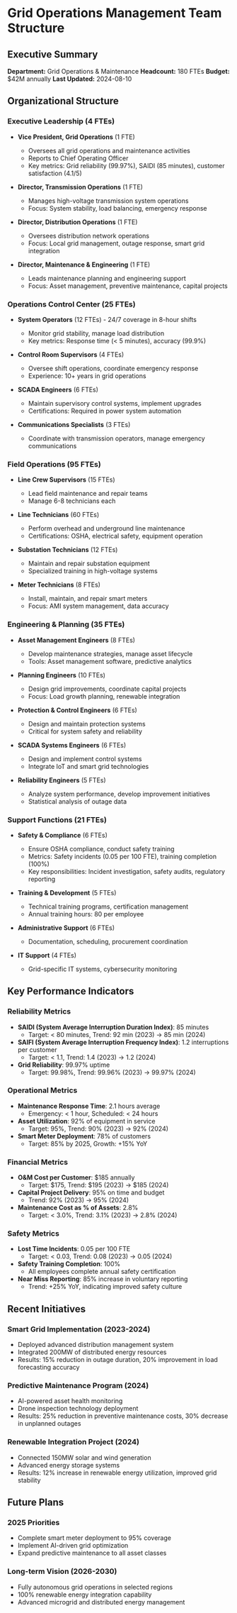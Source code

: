 # Grid Operations Management Team Structure

## Executive Summary
**Department:** Grid Operations & Maintenance
**Headcount:** 180 FTEs
**Budget:** $42M annually
**Last Updated:** 2024-08-10

## Organizational Structure

### Executive Leadership (4 FTEs)
- **Vice President, Grid Operations** (1 FTE)
  - Oversees all grid operations and maintenance activities
  - Reports to Chief Operating Officer
  - Key metrics: Grid reliability (99.97%), SAIDI (85 minutes), customer satisfaction (4.1/5)

- **Director, Transmission Operations** (1 FTE)
  - Manages high-voltage transmission system operations
  - Focus: System stability, load balancing, emergency response

- **Director, Distribution Operations** (1 FTE)
  - Oversees distribution network operations
  - Focus: Local grid management, outage response, smart grid integration

- **Director, Maintenance & Engineering** (1 FTE)
  - Leads maintenance planning and engineering support
  - Focus: Asset management, preventive maintenance, capital projects

### Operations Control Center (25 FTEs)
- **System Operators** (12 FTEs) - 24/7 coverage in 8-hour shifts
  - Monitor grid stability, manage load distribution
  - Key metrics: Response time (< 5 minutes), accuracy (99.9%)

- **Control Room Supervisors** (4 FTEs)
  - Oversee shift operations, coordinate emergency response
  - Experience: 10+ years in grid operations

- **SCADA Engineers** (6 FTEs)
  - Maintain supervisory control systems, implement upgrades
  - Certifications: Required in power system automation

- **Communications Specialists** (3 FTEs)
  - Coordinate with transmission operators, manage emergency communications

### Field Operations (95 FTEs)
- **Line Crew Supervisors** (15 FTEs)
  - Lead field maintenance and repair teams
  - Manage 6-8 technicians each

- **Line Technicians** (60 FTEs)
  - Perform overhead and underground line maintenance
  - Certifications: OSHA, electrical safety, equipment operation

- **Substation Technicians** (12 FTEs)
  - Maintain and repair substation equipment
  - Specialized training in high-voltage systems

- **Meter Technicians** (8 FTEs)
  - Install, maintain, and repair smart meters
  - Focus: AMI system management, data accuracy

### Engineering & Planning (35 FTEs)
- **Asset Management Engineers** (8 FTEs)
  - Develop maintenance strategies, manage asset lifecycle
  - Tools: Asset management software, predictive analytics

- **Planning Engineers** (10 FTEs)
  - Design grid improvements, coordinate capital projects
  - Focus: Load growth planning, renewable integration

- **Protection & Control Engineers** (6 FTEs)
  - Design and maintain protection systems
  - Critical for system safety and reliability

- **SCADA Systems Engineers** (6 FTEs)
  - Design and implement control systems
  - Integrate IoT and smart grid technologies

- **Reliability Engineers** (5 FTEs)
  - Analyze system performance, develop improvement initiatives
  - Statistical analysis of outage data

### Support Functions (21 FTEs)
- **Safety & Compliance** (6 FTEs)
  - Ensure OSHA compliance, conduct safety training
  - Metrics: Safety incidents (0.05 per 100 FTE), training completion (100%)
  - Key responsibilities: Incident investigation, safety audits, regulatory reporting

- **Training & Development** (5 FTEs)
  - Technical training programs, certification management
  - Annual training hours: 80 per employee

- **Administrative Support** (6 FTEs)
  - Documentation, scheduling, procurement coordination

- **IT Support** (4 FTEs)
  - Grid-specific IT systems, cybersecurity monitoring

## Key Performance Indicators

### Reliability Metrics
- **SAIDI (System Average Interruption Duration Index)**: 85 minutes
  - Target: < 80 minutes, Trend: 92 min (2023) → 85 min (2024)
- **SAIFI (System Average Interruption Frequency Index)**: 1.2 interruptions per customer
  - Target: < 1.1, Trend: 1.4 (2023) → 1.2 (2024)
- **Grid Reliability**: 99.97% uptime
  - Target: 99.98%, Trend: 99.96% (2023) → 99.97% (2024)

### Operational Metrics
- **Maintenance Response Time**: 2.1 hours average
  - Emergency: < 1 hour, Scheduled: < 24 hours
- **Asset Utilization**: 92% of equipment in service
  - Target: 95%, Trend: 90% (2023) → 92% (2024)
- **Smart Meter Deployment**: 78% of customers
  - Target: 85% by 2025, Growth: +15% YoY

### Financial Metrics
- **O&M Cost per Customer**: $185 annually
  - Target: $175, Trend: $195 (2023) → $185 (2024)
- **Capital Project Delivery**: 95% on time and budget
  - Trend: 92% (2023) → 95% (2024)
- **Maintenance Cost as % of Assets**: 2.8%
  - Target: < 3.0%, Trend: 3.1% (2023) → 2.8% (2024)

### Safety Metrics
- **Lost Time Incidents**: 0.05 per 100 FTE
  - Target: < 0.03, Trend: 0.08 (2023) → 0.05 (2024)
- **Safety Training Completion**: 100%
  - All employees complete annual safety certification
- **Near Miss Reporting**: 85% increase in voluntary reporting
  - Trend: +25% YoY, indicating improved safety culture

## Recent Initiatives

### Smart Grid Implementation (2023-2024)
- Deployed advanced distribution management system
- Integrated 200MW of distributed energy resources
- Results: 15% reduction in outage duration, 20% improvement in load forecasting accuracy

### Predictive Maintenance Program (2024)
- AI-powered asset health monitoring
- Drone inspection technology deployment
- Results: 25% reduction in preventive maintenance costs, 30% decrease in unplanned outages

### Renewable Integration Project (2024)
- Connected 150MW solar and wind generation
- Advanced energy storage systems
- Results: 12% increase in renewable energy utilization, improved grid stability

## Future Plans

### 2025 Priorities
- Complete smart meter deployment to 95% coverage
- Implement AI-driven grid optimization
- Expand predictive maintenance to all asset classes

### Long-term Vision (2026-2030)
- Fully autonomous grid operations in selected regions
- 100% renewable energy integration capability
- Advanced microgrid and distributed energy management